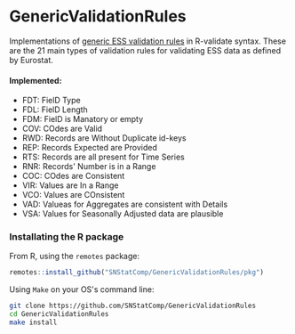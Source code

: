 # GenericValidationRules

Implementations of [generic ESS validation
rules](pkg/inst/doc/20180202_maintypes.pdf) in R-validate syntax.  These are
the 21 main types of validation rules  for validating ESS data as defined by Eurostat.


#### Implemented:

- FDT: FielD Type
- FDL: FielD Length
- FDM: FielD is Manatory or empty
- COV: COdes are Valid
- RWD: Records are Without Duplicate id-keys
- REP: Records Expected are Provided
- RTS: Records are all present for Time Series
- RNR: Records' Number is in a Range
- COC: COdes are Consistent
- VIR: Values are In a Range
- VCO: Values are COnsistent
- VAD: Valueas for Aggregates are consistent with Details
- VSA: Values for Seasonally Adjusted data are plausible


### Installating the R package

From R, using the `remotes` package:

```r
remotes::install_github("SNStatComp/GenericValidationRules/pkg")
```

Using `Make` on your OS's command line:

```bash
git clone https://github.com/SNStatComp/GenericValidationRules
cd GenericValidationRules
make install
```
